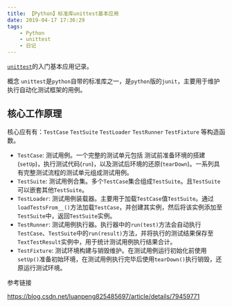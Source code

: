 ```yaml
---
title: 【Python】标准库unittest基本应用
date: 2019-04-17 17:36:29
tags:
    - Python
    - unittest
    - 日记
---
```


[`unittest`](https://docs.python.org/3.7/library/unittest.html)的入门基本应用记录。

概念
`unittest`是`python`自带的标准库之一，是`python`版的`junit`，主要用于维护执行自动化测试框架的用例。

<!-- more -->

## 核心工作原理
核心应有有：`TestCase` `TestSuite` `TestLoader` `TestRunner` `TestFixture` 等构造函数。

- `TestCase`: 测试用例。一个完整的测试单元包括 测试前准备环境的搭建(`setUp`)，执行测试代码(`run`)，以及测试后环境的还原(`tearDown`)。一系列具有完整测试流程的测试单元组成测试用例。
- `TestSuite`: 测试用例合集。多个`TestCase`集合组成`TestSuite`。且`TestSuite`可以嵌套其他`TestSuite`。
- `TestLoader`: 测试用例装载器。主要用于加载`TestCase`值`TestSuite`。通过`loadTestsFrom__()`方法加载`TestCase`，并创建其实例，然后将该实例添加至`TestSuite`中，返回`TestSuite`实例。
- `TestRunner`: 测试用例执行器。执行器中的`run(test)`方法会自动执行`TestCase`、`TestSuite`中的`run(result)`方法，并将执行的测试结果保存至`TextTestResult`实例中，用于统计测试用例执行结果合计。
- `TestFixture`: 测试环境构建与销毁维护。在测试用例运行初始化前使用`setUp()`准备初始环境，在测试用例执行完毕后使用`tearDown()`执行销毁，还原运行测试环境。


参考链接

https://blog.csdn.net/luanpeng825485697/article/details/79459771

